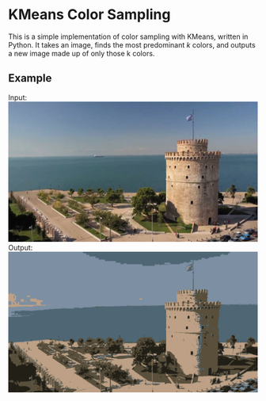 # KMeans Color Sampling

This is a simple implementation of color sampling with KMeans, written in Python. It takes an image, finds the most predominant *k* colors, and outputs a new image made up of only those k colors.

## Example
Input: ![Example input](images/example_input.png)
Output: ![Example output](images/example_output.png)